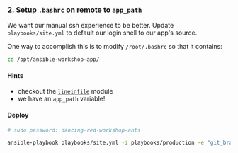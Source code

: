 ### 2. Setup `.bashrc` on remote to `app_path`

We want our manual ssh experience to be better. Update `playbooks/site.yml` to
default our login shell to our app's source.

One way to accomplish this is to modify `/root/.bashrc` so that it contains:

```bash
cd /opt/ansible-workshop-app/
```

#### Hints

- checkout the [`lineinfile`][lineinfile] module
- we have an `app_path` variable!

#### Deploy

```bash
# sudo password: dancing-red-workshop-ants

ansible-playbook playbooks/site.yml -i playbooks/production -e "git_branch=step-1-to-7" -k
```

[apt]: https://docs.ansible.com/ansible/apt_module.html
[become]: https://docs.ansible.com/ansible/become.html
[authorized_key]: https://docs.ansible.com/ansible/authorized_key_module.html
[copy]: https://docs.ansible.com/ansible/copy_module.html
[failed_when]: https://docs.ansible.com/ansible/playbooks_error_handling.html
[file]: https://docs.ansible.com/ansible/file_module.html
[handler]: https://docs.ansible.com/ansible/glossary.html#term-handlers
[lineinfile]: https://docs.ansible.com/ansible/lineinfile_module.html
[postgresql_db]: https://docs.ansible.com/ansible/postgresql_db_module.html
[postgresql_user]: https://docs.ansible.com/ansible/postgresql_user_module.html
[register]: https://docs.ansible.com/ansible/playbooks_conditionals.html#register-variables
[service]: https://docs.ansible.com/ansible/service_module.html
[ssh-key]: https://help.github.com/articles/generating-an-ssh-key/
[template]: https://docs.ansible.com/ansible/template_module.html

